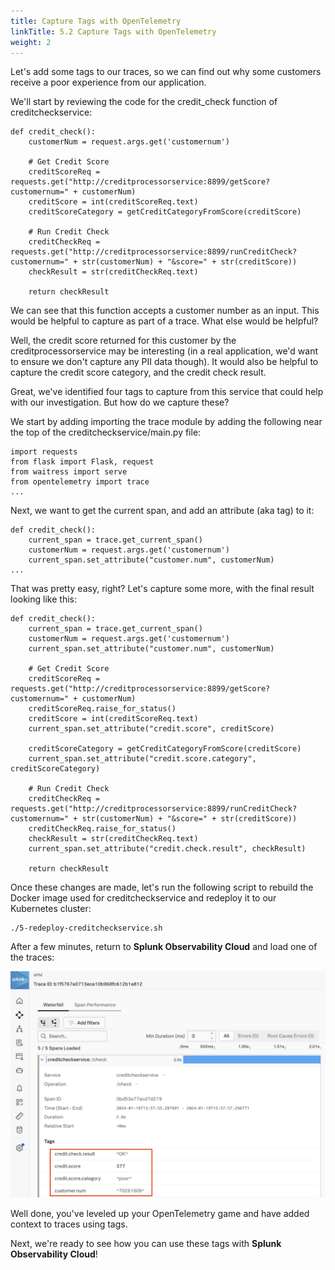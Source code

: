 ```yaml
---
title: Capture Tags with OpenTelemetry
linkTitle: 5.2 Capture Tags with OpenTelemetry
weight: 2
---
```


Let's add some tags to our traces, so we can find out why some customers receive a poor experience from our application. 

We'll start by reviewing the code for the credit_check function of creditcheckservice: 

````
def credit_check():
    customerNum = request.args.get('customernum')
    
    # Get Credit Score
    creditScoreReq = requests.get("http://creditprocessorservice:8899/getScore?customernum=" + customerNum)
    creditScore = int(creditScoreReq.text)
    creditScoreCategory = getCreditCategoryFromScore(creditScore)

    # Run Credit Check
    creditCheckReq = requests.get("http://creditprocessorservice:8899/runCreditCheck?customernum=" + str(customerNum) + "&score=" + str(creditScore))
    checkResult = str(creditCheckReq.text)

    return checkResult
````

We can see that this function accepts a customer number as an input.  This would be helpful to capture as part of a trace.  What else would be helpful? 

Well, the credit score returned for this customer by the creditprocessorservice may be interesting (in a real application, we'd want to ensure we don't capture any PII data though).  It would also be helpful to capture the credit score category, and the credit check result. 

Great, we've identified four tags to capture from this service that could help with our investigation.  But how do we capture these? 

We start by adding importing the trace module by adding the following near the top of the creditcheckservice/main.py file:

````
import requests
from flask import Flask, request
from waitress import serve
from opentelemetry import trace
...
````

Next, we want to get the current span, and add an attribute (aka tag) to it: 

````
def credit_check():
    current_span = trace.get_current_span()
    customerNum = request.args.get('customernum')
    current_span.set_attribute("customer.num", customerNum)
...
````

That was pretty easy, right?  Let's capture some more, with the final result looking like this: 

````
def credit_check():
    current_span = trace.get_current_span()
    customerNum = request.args.get('customernum')
    current_span.set_attribute("customer.num", customerNum)

    # Get Credit Score
    creditScoreReq = requests.get("http://creditprocessorservice:8899/getScore?customernum=" + customerNum)
    creditScoreReq.raise_for_status()
    creditScore = int(creditScoreReq.text)
    current_span.set_attribute("credit.score", creditScore)

    creditScoreCategory = getCreditCategoryFromScore(creditScore)
    current_span.set_attribute("credit.score.category", creditScoreCategory)

    # Run Credit Check
    creditCheckReq = requests.get("http://creditprocessorservice:8899/runCreditCheck?customernum=" + str(customerNum) + "&score=" + str(creditScore))
    creditCheckReq.raise_for_status()
    checkResult = str(creditCheckReq.text)
    current_span.set_attribute("credit.check.result", checkResult)

    return checkResult
````

Once these changes are made, let's run the following script to rebuild the Docker image used for creditcheckservice and redeploy it to our Kubernetes cluster: 

````
./5-redeploy-creditcheckservice.sh
````

After a few minutes, return to **Splunk Observability Cloud** and load one of the traces: 

![Trace with Attributes](images/trace_with_attributes.png)

Well done, you've leveled up your OpenTelemetry game and have added context to traces using tags. 

Next, we're ready to see how you can use these tags with **Splunk Observability Cloud**! 
